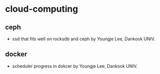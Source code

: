 # cloud-computing



## ceph

* ssd that fits well on rocksdb and ceph by Youngje Lee, Dankook UNIV.


## docker


* scheduler progress in dokcer by Youngje Lee, Dankook UNIV.
 
   
